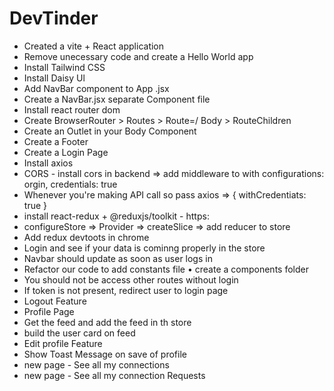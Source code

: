 # DevTinder

- Created a vite + React application
- Remove unecessary code and create a Hello World app
- Install Tailwind CSS
- Install Daisy Ul
- Add NavBar component to App .jsx
- Create a NavBar.jsx separate Component file
- Install react router dom
- Create BrowserRouter > Routes > Route=/ Body > RouteChildren
- Create an Outlet in your Body Component
- Create a Footer
- Create a Login Page
- Install axios
- CORS - install cors in backend => add middleware to with configurations: orgin, credentials: true
- Whenever you're making API call so pass axios => { withCredentiats: true }
- install react-redux + @reduxjs/toolkit - https:
- configureStore => Provider => createSlice => add reducer to store
- Add redux devtoots in chrome
- Login and see if your data is cominng properly in the store
- Navbar should update as soon as user logs in
- Refactor our code to add constants file • create a components folder
- You should not be access other routes without login
- If token is not present, redirect user to login page
- Logout Feature
- Profile Page
- Get the feed and add the feed in th store
- build the user card on feed
- Edit profile Feature
- Show Toast Message on save of profile
- new page - See all my connections
- new page - See all my connection Requests